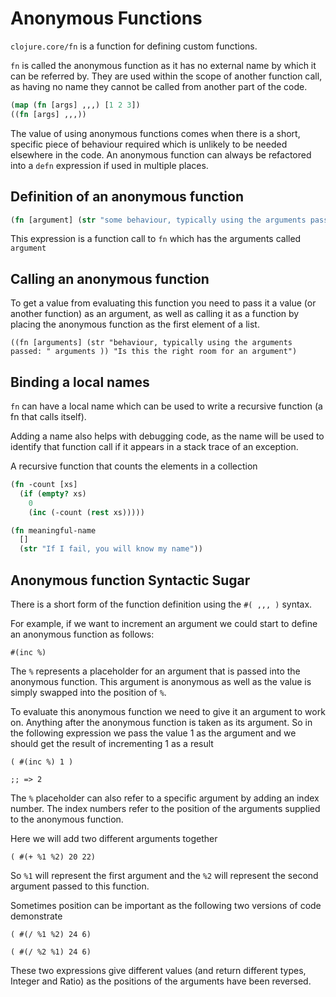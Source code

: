 # Anonymous Functions
`clojure.core/fn` is a function for defining custom functions.

`fn` is called the anonymous function as it has no external name by which it can be referred by. They are used within the scope of another function call, as having no name they cannot be called from another part of the code.

```clojure
(map (fn [args] ,,,) [1 2 3])
((fn [args] ,,,))
```

The value of using anonymous functions comes when there is a short, specific piece of behaviour required which is unlikely to be needed elsewhere in the code.  An anonymous function can always be refactored into a `defn` expression if used in multiple places.


## Definition of an anonymous function
```clojure
(fn [argument] (str "some behaviour, typically using the arguments passed:" argument ))
```

This expression is a function call to `fn` which has the arguments called `argument`


## Calling an anonymous function
To get a value from evaluating this function you need to pass it a value (or another function) as an argument,  as well as calling it as a function by placing the anonymous function as the first element of a list.

```
((fn [arguments] (str "behaviour, typically using the arguments passed: " arguments )) "Is this the right room for an argument")
```

## Binding a local names
`fn` can have a local name which can be used to write a recursive function (a fn that calls itself).

Adding a name also helps with debugging code, as the name will be used to identify that function call if it appears in a stack trace of an exception.

A recursive function that counts the elements in a collection
```clojure
(fn -count [xs]
  (if (empty? xs)
    0
    (inc (-count (rest xs)))))
```

```clojure
(fn meaningful-name
  []
  (str "If I fail, you will know my name"))
```


## Anonymous function Syntactic Sugar
There is a short form of the function definition using the `#( ,,, )` syntax.

For example, if we want to increment an argument we could start to define an anonymous function as follows:

```
#(inc %)
```

The `%` represents a placeholder for an argument that is passed into the anonymous function.  This argument is anonymous as well as the value is simply swapped into the position of `%`.

To evaluate this anonymous function we need to give it an argument to work on.  Anything after the anonymous function is taken as its argument.  So in the following expression we pass the value 1 as the argument and we should get the result of incrementing 1 as a result

```
( #(inc %) 1 )

;; => 2
```

The `%` placeholder can also refer to a specific argument by adding an index number.  The index numbers refer to the position of the arguments supplied to the anonymous function.

Here we will add two different arguments together

```
( #(+ %1 %2) 20 22)
```

So `%1` will represent the first argument and the `%2` will represent the second argument passed to this function.


Sometimes position can be important as the following two versions of code demonstrate

```
( #(/ %1 %2) 24 6)

( #(/ %2 %1) 24 6)

```

These two expressions give different values (and return different types, Integer and Ratio) as the positions of the arguments have been reversed.
